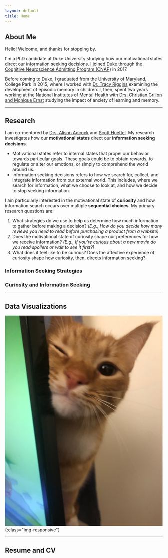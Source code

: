 ```yaml
---
layout: default
title: Home
---
```


## About Me  

Hello! Welcome, and thanks for stopping by.

I'm a PhD candidate at Duke University studying how our motivational states direct our information seeking decisions. I joined Duke through the [Cognitive Neuroscience Admitting Program (CNAP)](https://dibs.duke.edu/education/graduate/cnap) in 2017.

Before coming to Duke, I graduated from the University of Maryland, College Park in 2015, where I worked with [Dr. Tracy Riggins](http://ncdl.umd.edu/index.html) examining the development of episodic memory in children. I, then, spent two years working at the National Institutes of Mental Health with [Drs. Christian Grillon and Monique Ernst](https://www.nimh.nih.gov/research/research-conducted-at-nimh/research-areas/clinics-and-labs/snfa) studying the impact of anxiety of learning and memory.

----

## Research
I am co-mentored by [Drs. Alison Adcock](https://www.adcocklab.org/) and [Scott Huettel](https://sites.duke.edu/huettellab/). My research investigates how our **motivational states** direct our **information seeking decisions**.

- Motivational states refer to internal states that propel our behavior towards particular goals. These goals could be to obtain rewards, to regulate or alter our emotions, or simply to comprehend the world around us.
- Information seeking decisions refers to how we search for, collect, and integrate information from our external world. This includes, where we search for information, what we choose to look at, and how we decide to stop seeking information.

I am particularly interested in the motivational state of **curiosity** and how information search occurs over multiple **sequential choices**. My primary research questions are:

1. What strategies do we use to help us determine how much information to gather before making a decision? _(E.g., How do you decide how many reviews you need to read before purchasing a product from a website)_
2. Does the motivational state of curiosity shape our preferences for how we receive information? _(E.g., If you're curious about a new movie do you read spoilers or wait to see it first?)_
3. What does it feel like to be curious? Does the affective experience of curiosity shape how curiosity, then, directs information seeking?

### Information Seeking Strategies 

### Curiosity and Information Seeking
  
----
## Data Visualizations
![FRANKIIIIEEE](/public/IMG_3689.jpeg){:class="img-responsive"}  
  
----
## Resume and CV